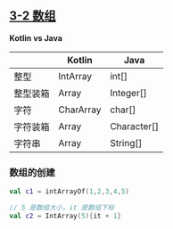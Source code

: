 ## [3-2 数组](../../../../src/main/kotlin/cn/kk/mooc/KotlinArray.kt)

**Kotlin vs Java**

|        | Kotlin | Java |
| ------ | ---------- | ---------- |
| 整型   | IntArray    | int[]      |
| 整型装箱 | Array<Int> | Integer[]  |
| 字符   | CharArray   | char[]      |
| 字符装箱| Array<Char> | Character[] |
| 字符串 | Array<String>| String[]    |

### 数组的创建

```kotlin
val c1 = intArrayOf(1,2,3,4,5)

// 5 是数组大小，it 是数组下标
val c2 = IntArray(5){it + 1}
```